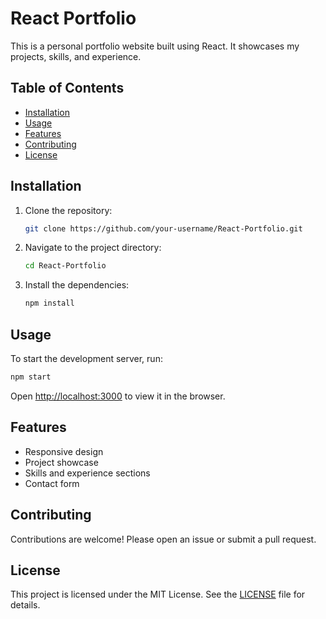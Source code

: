 # React Portfolio

This is a personal portfolio website built using React. It showcases my projects, skills, and experience.

## Table of Contents
- [Installation](#installation)
- [Usage](#usage)
- [Features](#features)
- [Contributing](#contributing)
- [License](#license)

## Installation

1. Clone the repository:
    ```bash
    git clone https://github.com/your-username/React-Portfolio.git
    ```
2. Navigate to the project directory:
    ```bash
    cd React-Portfolio
    ```
3. Install the dependencies:
    ```bash
    npm install
    ```

## Usage

To start the development server, run:
```bash
npm start
```
Open [http://localhost:3000](http://localhost:3000) to view it in the browser.

## Features

- Responsive design
- Project showcase
- Skills and experience sections
- Contact form

## Contributing

Contributions are welcome! Please open an issue or submit a pull request.

## License

This project is licensed under the MIT License. See the [LICENSE](LICENSE) file for details.
